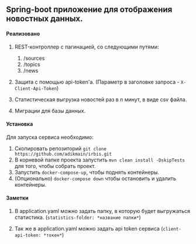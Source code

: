 ## Spring-boot приложение для отображения новостных данных.

#### Реализовано

1. REST-контроллер с пагинацией, со следующими путями:
    1. /sources
    2. /topics
    3. /news

2. Защита с помощью api-token'а. (Параметр в заголовке запроса - `X-Client-Api-Token`)

3. Статистическая выгрузка новостей раз в n минут, в виде csv файла.

4. Миграции для базы данных.

#### Установка

Для запуска сервиса необходимо:

1. Скопировать репозиторий `git clone https://github.com/adikmain/irbis.git`
2. В корневой папке проекта запустить `mvn clean install -DskipTests` для того, чтобы собрать проект.
3. Запустить `docker-compose-up`, чтобы поднять контейнеры.
4. (Опционально) `docker-compose down` чтобы остановить и удалить контейнеры.

#### Заметки

1. В application.yaml можно задать папку, в которую будет выгружаться статистика.
   (`statistics-folder: *название папки*`)

2. Так же в application.yaml можно задать api token сервиса (`client-api-token: *токен*`)